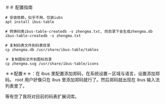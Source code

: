 ＃＃ 配置指南

```shell
# 安装依赖，似乎不用，仅装iubs
apt install ibus-table

# 转换码表ibus-table-createdb -s zhengma.txt, 同目录下会生成zhengma.db
ibus-table-createdb -s zhengma.txt

# 复制码表文件到码表目录
cp zhengma.db /usr/share/ibus-table/tables

＃ 复制图标文件到图标目录
cp zhengma.svg /usr/share/ibus-table/icons
```

＊＊配置＊＊：在 ibus 里配置添加郑码，在系统设置－区域与语言，设置添加郑码。
root 用户好像只在 ibus 里添加郑码就行了。然后郑码就出现在 ibus 输入法列表里了。

等有空了我将对目前的码表扩展词库。
